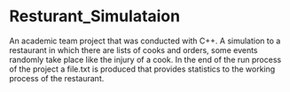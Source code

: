 # Resturant_Simulataion
An academic team project that was conducted with C++. A simulation to a restaurant in which there are lists of cooks and orders, some events randomly take place like the injury of a cook. In the end of the run process of the project a file.txt is produced that provides statistics to the working process of the restaurant.
